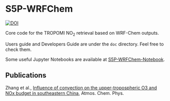 # S5P-WRFChem

[![DOI](https://zenodo.org/badge/DOI/10.5281/zenodo.4682637.svg)](https://doi.org/10.5281/zenodo.4682637)

Core code for the TROPOMI NO<sub>2</sub> retrieval based on WRF-Chem outputs.

Users guide and Developers Guide are under the `doc` directory. Feel free to check them.

Some useful Jupyter Notebooks are available at [S5P-WRFChem-Notebook](https://github.com/zxdawn/S5P-WRFChem-Notebook).

## Publications

Zhang et al., [Influence of convection on the upper-tropospheric O3 and NOx budget in southeastern China](https://doi.org/10.5194/acp-22-5925-2022
), Atmos. Chem. Phys.
